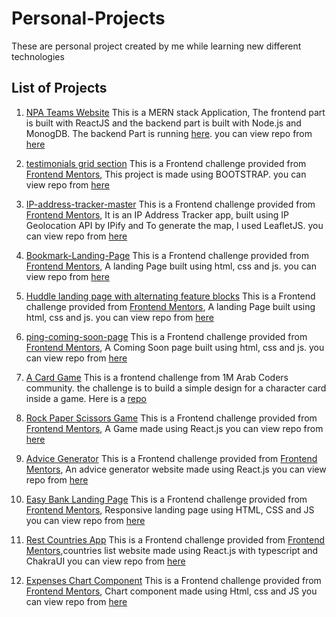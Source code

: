 # Personal-Projects
These are personal project created by me while learning new different technologies

## List of Projects

1. [NPA Teams Website](https://npateams.netlify.app/)
  This is a MERN stack Application, The frontend part is built with ReactJS and the backend part is built with Node.js and MonogDB. The backend Part is running [here](https://npabackendapis.nohaa.repl.co/).
  you can view repo from [here](https://github.com/NohaaAa/NohaaAa-npa-teams-website)
  
2. [testimonials grid section](https://testimonial-grid-website.netlify.app/)
  This is a Frontend challenge provided from [Frontend Mentors](https://www.frontendmentor.io/), This project is made using BOOTSTRAP.
  you can view repo from [here](https://github.com/NohaaAa/testimonials-grid-section-main)

3. [IP-address-tracker-master](https://tracking-ip.netlify.app/)
  This is a Frontend challenge provided from [Frontend Mentors](https://www.frontendmentor.io/), It is an IP Address Tracker app, built using IP Geolocation API by IPify and To     generate the map, I used LeafletJS.
  you can view repo from [here](https://github.com/NohaaAa/IP-address-tracker-master)
  
4. [Bookmark-Landing-Page](https://bookmark-landing-page.netlify.com/)
  This is a Frontend challenge provided from [Frontend Mentors](https://www.frontendmentor.io/), A landing Page built using html, css and js.
  you can view repo from [here](https://github.com/NohaaAa/Bookmark-Landing-Page-Master-FrontedMentor)
  
5. [Huddle landing page with alternating feature blocks]()
  This is a Frontend challenge provided from [Frontend Mentors](https://www.frontendmentor.io/), A landing Page built using html, css and js.
  you can view repo from [here](https://github.com/NohaaAa/huddle-landing-page-with-alternating-feature-blocks-master)
  
6. [ping-coming-soon-page]()
  This is a Frontend challenge provided from [Frontend Mentors](https://www.frontendmentor.io/), A Coming Soon page built using html, css and js.
  you can view repo from [here](https://github.com/NohaaAa/ping-coming-soon-page-master)
  
7. [A Card Game](https://card-game-challenge.netlify.com/)
  This is a frontend challenge from 1M Arab Coders community. the challenge is to build a simple design for a character card inside a game.
  Here is a [repo](https://github.com/NohaaAa/Frontend-challenges-1M-Arab-Coders)
  
    
8. [Rock Paper Scissors Game](https://rock-paper-scissors-game-challenge.vercel.app/)
   This is a Frontend challenge provided from [Frontend Mentors](https://www.frontendmentor.io/), A Game made using React.js
  you can view repo from [here](https://github.com/NohaaAa/frontend-mentor-challenge-rock-paper-scissors-game)
  
  
9. [Advice Generator](https://github.com/NohaaAa/frontend-mentor-challenge-advice-generator-app)
   This is a Frontend challenge provided from [Frontend Mentors](https://www.frontendmentor.io/), An advice generator website made using React.js
  you can view repo from [here](https://github.com/NohaaAa/frontend-mentor-challenge-advice-generator-app)
  
10. [Easy Bank Landing Page](https://easybank-landing-page-website.netlify.app/)
   This is a Frontend challenge provided from [Frontend Mentors](https://www.frontendmentor.io/), Responsive landing page using HTML, CSS and JS
  you can view repo from [here](https://github.com/NohaaAa/easybank-landing-page-master)

11. [Rest Countries App](https://frontend-mentor-challenge-rest-countries-app.vercel.app/)
   This is a Frontend challenge provided from [Frontend Mentors](https://www.frontendmentor.io/),countries list website made using React.js with typescript and ChakraUI
  you can view repo from [here](https://github.com/NohaaAa/frontend-mentor-challenge-rest-countries-app)
  
12. [Expenses Chart Component](https://frontend-mentor-challenge-expenses-chart-component-main.vercel.app/)
   This is a Frontend challenge provided from [Frontend Mentors](https://www.frontendmentor.io/), Chart component made using Html, css and JS
  you can view repo from [here](https://github.com/NohaaAa/Frontend-Mentor-Challenge-expenses-chart-component-main)
